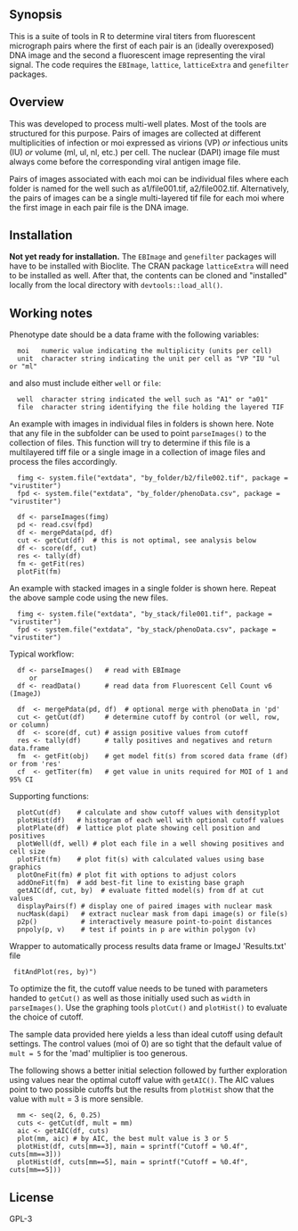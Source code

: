 ## Synopsis
This is a suite of tools in R to determine viral titers from fluorescent micrograph pairs where the first of each pair is an (ideally overexposed) DNA image and the second a fluorescent image representing the viral signal. The code requires the `EBImage`, `lattice`, `latticeExtra` and  `genefilter` packages.

## Overview
This was developed to process multi-well plates. Most of the tools are structured for this purpose. Pairs of images are collected at different multiplicities of infection or moi expressed as virions (VP) *or* infectious units (IU) *or* volume (ml, ul, nl, etc.) per cell. The nuclear (DAPI) image file must always come before the corresponding viral antigen image file. 

Pairs of images associated with each moi can be individual files where each folder is named for the well such as a1/file001.tif, a2/file002.tif. Alternatively, the pairs of images can be a single multi-layered tif file for each moi where the first image in each pair file is the DNA image. 

## Installation

**Not yet ready for installation.** The `EBImage` and `genefilter` packages will have to be installed with Bioclite. The CRAN package `latticeExtra` will need to be installed as well. After that, the contents can be cloned and "installed" locally from the local directory with   `devtools::load_all()`.

## Working notes
Phenotype date should be a data frame with the following variables:
```
  moi   numeric value indicating the multiplicity (units per cell)
  unit  character string indicating the unit per cell as "VP "IU "ul or "ml"
```
and also must include either `well` or `file`:
```
  well  character string indicated the well such as "A1" or "a01"
  file	character string identifying the file holding the layered TIF
```

An example with images in individual files in folders is shown here. Note that any file in the subfolder can be used to point `parseImages()` to the collection of files. This function will try to determine if this file is a multilayered tiff file or a single image in a collection of image files and process the files accordingly. 
```
  fimg <- system.file("extdata", "by_folder/b2/file002.tif", package = "virustiter")
  fpd <- system.file("extdata", "by_folder/phenoData.csv", package = "virustiter")

  df <- parseImages(fimg)
  pd <- read.csv(fpd)
  df <- mergePdata(pd, df)
  cut <- getCut(df)  # this is not optimal, see analysis below
  df <- score(df, cut)
  res <- tally(df)
  fm <- getFit(res)
  plotFit(fm)
```
An example with stacked images in a single folder is shown here. Repeat the above sample code using the new files.
```
  fimg <- system.file("extdata", "by_stack/file001.tif", package = "virustiter")
  fpd <- system.file("extdata", "by_stack/phenoData.csv", package = "virustiter")
```
Typical workflow:
```
  df <- parseImages()   # read with EBImage
     or
  df <- readData()      # read data from Fluorescent Cell Count v6 (ImageJ)

  df  <- mergePdata(pd, df)  # optional merge with phenoData in 'pd'
  cut <- getCut(df)     # determine cutoff by control (or well, row, or column)
  df  <- score(df, cut) # assign positive values from cutoff
  res <- tally(df)      # tally positives and negatives and return data.frame
  fm  <- getFit(obj)    # get model fit(s) from scored data frame (df) or from 'res'
  cf  <- getTiter(fm)   # get value in units required for MOI of 1 and 95% CI
```
Supporting functions:
```
  plotCut(df)    # calculate and show cutoff values with densityplot 
  plotHist(df)   # histogram of each well with optional cutoff values
  plotPlate(df)  # lattice plot plate showing cell position and positives
  plotWell(df, well) # plot each file in a well showing positives and cell size
  plotFit(fm)    # plot fit(s) with calculated values using base graphics
  plotOneFit(fm) # plot fit with options to adjust colors
  addOneFit(fm)  # add best-fit line to existing base graph
  getAIC(df, cut, by)  # evaluate fitted model(s) from df at cut values
  displayPairs(f) # display one of paired images with nuclear mask
  nucMask(dapi)   # extract nuclear mask from dapi image(s) or file(s)
  p2p()           # interactively measure point-to-point distances
  pnpoly(p, v)    # test if points in p are within polygon (v)
```
Wrapper to automatically process results data frame or ImageJ 'Results.txt' file
``` 
 fitAndPlot(res, by)")
```
To optimize the fit, the cutoff value needs to be tuned with parameters handed to `getCut()` as well as those initially used such as `width` in  `parseImages()`. Use the graphing tools `plotCut()` and `plotHist()` to evaluate the choice of cutoff.

The sample data provided here yields a less than ideal cutoff using default settings. The control values (moi of 0) are so tight that the default value of `mult = 5` for the 'mad' multiplier is too generous.

The following shows a better initial selection followed by further exploration using values near the optimal cutoff value with `getAIC()`. The AIC values point to two possible cutoffs but the results from `plotHist` show that the value with `mult` = 3 is more sensible.
```
  mm <- seq(2, 6, 0.25)
  cuts <- getCut(df, mult = mm)
  aic <- getAIC(df, cuts)
  plot(mm, aic)	# by AIC, the best mult value is 3 or 5
  plotHist(df, cuts[mm==3], main = sprintf("Cutoff = %0.4f", cuts[mm==3]))
  plotHist(df, cuts[mm==5], main = sprintf("Cutoff = %0.4f", cuts[mm==5]))
```  
## License
GPL-3
